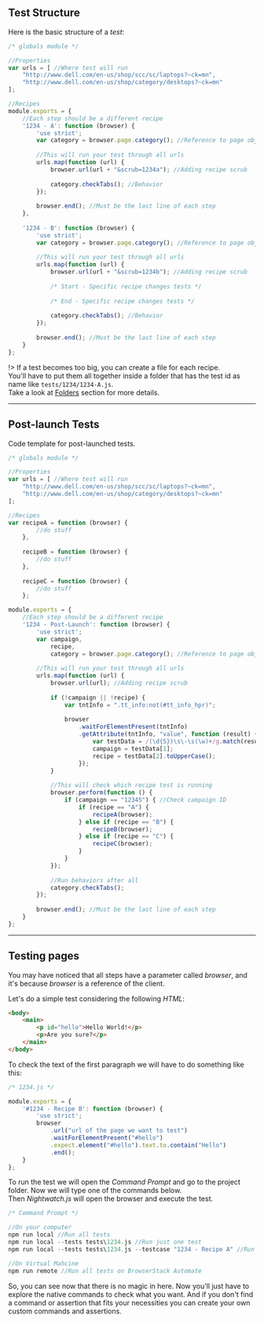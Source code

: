 ## Test Structure
Here is the basic structure of a *test*:

```javascript
/* globals module */

//Properties
var urls = [ //Where test will run
    "http://www.dell.com/en-us/shop/scc/sc/laptops?~ck=mn",
    "http://www.dell.com/en-us/shop/category/desktops?~ck=mn"
];

//Recipes
module.exports = {
    //Each step should be a different recipe
    '1234 - A': function (browser) {
        'use strict';
        var category = browser.page.category(); //Reference to page object
        
        //This will run your test through all urls
        urls.map(function (url) {
            browser.url(url + "&scrub=1234a"); //Adding recipe scrub
            
            category.checkTabs(); //Behavior
        });
        
        browser.end(); //Must be the last line of each step
    },
    
    '1234 - B': function (browser) {
        'use strict';
        var category = browser.page.category(); //Reference to page object
        
        //This will run your test through all urls
        urls.map(function (url) {
            browser.url(url + "&scrub=1234b"); //Adding recipe scrub
            
            /* Start - Specific recipe changes tests */
            
            /* End - Specific recipe changes tests */
            
            category.checkTabs(); //Behavior
        });
        
        browser.end(); //Must be the last line of each step
    }
};
```

!> If a test becomes too big, you can create a file for each recipe.<br>
You'll have to put them all together inside a folder that has the test
id as name like `tests/1234/1234-A.js`.<br>
Take a look at [Folders](https://eduardomontanha.github.io/tnt-automation/#/usage/folders?id=addremove-a-folder)
section for more details.

---

## Post-launch Tests
Code template for post-launched tests.

```javascript
/* globals module */

//Properties
var urls = [ //Where test will run
    "http://www.dell.com/en-us/shop/scc/sc/laptops?~ck=mn",
    "http://www.dell.com/en-us/shop/category/desktops?~ck=mn"
];

//Recipes
var recipeA = function (browser) {
        //do stuff
    },
    
    recipeB = function (browser) {
        //do stuff
    },
    
    recipeC = function (browser) {
        //do stuff
    };

module.exports = {
    //Each step should be a different recipe
    '1234 - Post-Launch': function (browser) {
        'use strict';
        var campaign,
            recipe,
            category = browser.page.category(); //Reference to page object
        
        //This will run your test through all urls
        urls.map(function (url) {
            browser.url(url); //Adding recipe scrub
            
            if (!campaign || !recipe) {
                var tntInfo = ".tt_info:not(#tt_info_hpr)";
                
                browser
                    .waitForElementPresent(tntInfo)
                    .getAttribute(tntInfo, "value", function (result) {
                        var testData = /(\d{5})\s\-\s(\w)+/g.match(result.value);
                        campaign = testData[1];
                        recipe = testData[2].toUpperCase();
                    });
            }
            
            //This will check which recipe test is running
            browser.perform(function () {
                if (campaign == "12345") { //Check campaign ID
                    if (recipe == "A") {
                        recipeA(browser);
                    } else if (recipe == "B") {
                        recipeB(browser);
                    } else if (recipe == "C") {
                        recipeC(browser);
                    }
                }
            });
            
            //Run behaviors after all
            category.checkTabs();
        });
        
        browser.end(); //Must be the last line of each step
    }
};
```

---

## Testing pages
You may have noticed that all steps have a parameter called *browser*,
and it's because *browser* is a reference of the client.

Let's do a simple test considering the following *HTML*:

```html
<body>
    <main>
        <p id="hello">Hello World!</p>
        <p>Are you sure?</p>
    </main>
</body>
```

To check the text of the first paragraph we will have to do something
like this:

```javascript
/* 1234.js */

module.exports = {
    '#1234 - Recipe B': function (browser) {
        'use strict';
        browser
            .url("url of the page we want to test")
            .waitForElementPresent("#hello")
            .expect.element("#hello").text.to.contain("Hello")
            .end();
    }
};
```

To run the test we will open the *Command Prompt* and go to the project
folder. Now we will type one of the commands below.<br>
Then *Nightwatch.js* will open the browser and execute the test.

```javascript
/* Command Prompt */

//On your computer
npm run local //Run all tests
npm run local --tests tests\1234.js //Run just one test
npm run local --tests tests\1234.js --testcase "1234 - Recipe A" //Run just one step

//On Virtual Mahcine
npm run remote //Run all tests on BrowserStack Automate
```

So, you can see now that there is no magic in here. Now you'll just have
to explore the native commands to check what you want. And if you don't
find a command or assertion that fits your necessities you can create
your own custom commands and assertions.